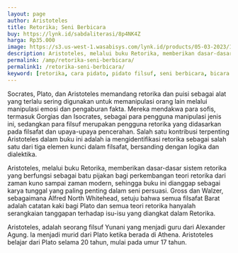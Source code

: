 ```yaml
---
layout: page
author: Aristoteles
title: Retorika; Seni Berbicara
buy: https://lynk.id/sabdaliterasi/8p4NK4Z
harga: Rp35.000
image: https://s3.us-west-1.wasabisys.com/lynk.id/products/05-03-2023/1677997368242_6118875
description: Aristoteles, melalui buku Retorika, memberikan dasar-dasar sistem retorika yang berfungsi sebagai batu pijakan bagi perkembangan teori retorika dari z...
permalink: /amp/retorika-seni-berbicara/
permalink1: /retorika-seni-berbicara/
keyword: [retorika, cara pidato, pidato filsuf, seni berbicara, bicara itu ada seninya, bagus bicara, pidato]
---
```

<p>Socrates, Plato, dan Aristoteles memandang retorika dan puisi sebagai alat yang terlalu sering digunakan untuk memanipulasi orang lain melalui manipulasi emosi dan pengaburan fakta. Mereka mendakwa para sofis, termasuk Gorgias dan Isocrates, sebagai para pengguna manipulasi jenis ini, sedangkan para filsuf merupakan pengguna retorika yang didasarkan pada filsafat dan upaya-upaya pencerahan. Salah satu kontribusi terpenting Aristoteles dalam buku ini adalah ia mengidentifikasi retorika sebagai salah satu dari tiga elemen kunci dalam filsafat, bersanding dengan logika dan dialektika.</p><p>Aristoteles, melalui buku Retorika, memberikan dasar-dasar sistem retorika yang berfungsi sebagai batu pijakan bagi perkembangan teori retorika dari zaman kuno sampai zaman modern, sehingga buku ini dianggap sebagai karya tunggal yang paling penting dalam seni persuasi. Gross dan Walzer, sebagaimana Alfred North Whitehead, setuju bahwa semua filsafat Barat adalah catatan kaki bagi Plato dan semua teori retorika hanyalah serangkaian tanggapan terhadap isu-isu yang diangkat dalam Retorika.</p><p>Aristoteles, adalah seorang filsuf Yunani yang menjadi guru dari Alexander Agung. Ia menjadi murid dari Plato ketika berada di Athena. Aristoteles belajar dari Plato selama 20 tahun, mulai pada umur 17 tahun.</p>
